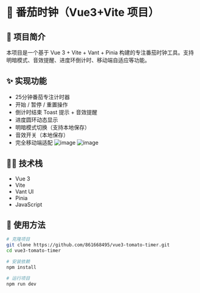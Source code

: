 # 🍅 番茄时钟（Vue3+Vite 项目）

## 🧩 项目简介
本项目是一个基于 Vue 3 + Vite + Vant + Pinia 构建的专注番茄时钟工具。支持明暗模式、音效提醒、进度环倒计时、移动端自适应等功能。

## ✨ 实现功能
- 25分钟番茄专注计时器
- 开始 / 暂停 / 重置操作
- 倒计时结束 Toast 提示 + 音效提醒
- 进度圆环动态显示
- 明暗模式切换（支持本地保存）
- 音效开关（本地保存）
- 完全移动端适配
![image](https://github.com/user-attachments/assets/72a55563-b248-405b-b89c-8aabed9afb0f)
![image](https://github.com/user-attachments/assets/a72caa51-9d36-4d2b-adfe-f05243623ee8)

## 🧑‍💻 技术栈
- Vue 3
- Vite
- Vant UI
- Pinia
- JavaScript

## 🚀 使用方法

```bash
# 克隆项目
git clone https://github.com/861668495/vue3-tomato-timer.git
cd vue3-tomato-timer

# 安装依赖
npm install

# 运行项目
npm run dev
